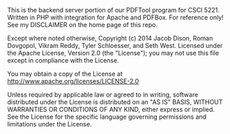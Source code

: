 This is the backend server portion of our PDFTool program for CSCI 5221. Written in PHP with integration for Apache and PDFBox. For reference only! See my DISCLAIMER on the home page of this repo.

Except where noted otherwise, Copyright (c) 2014 Jacob Dison, Roman Dovgopol, Vikram Reddy, Tyler Schloesser, and Seth West. Licensed under the Apache License, Version 2.0 (the "License"); you may not use this file except in compliance with the License.

You may obtain a copy of the License at http://www.apache.org/licenses/LICENSE-2.0

Unless required by applicable law or agreed to in writing, software distributed under the License is distributed on an "AS IS" BASIS, WITHOUT WARRANTIES OR CONDITIONS OF ANY KIND, either express or implied. See the License for the specific language governing permissions and limitations under the License.


